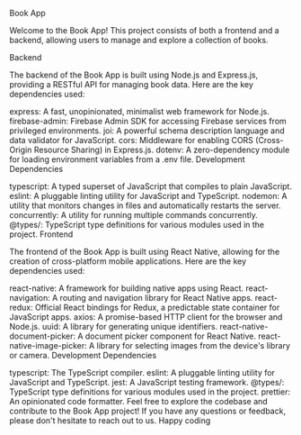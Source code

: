 Book App

Welcome to the Book App! This project consists of both a frontend and a backend, allowing users to manage and explore a collection of books.

Backend

The backend of the Book App is built using Node.js and Express.js, providing a RESTful API for managing book data. Here are the key dependencies used:

express: A fast, unopinionated, minimalist web framework for Node.js.
firebase-admin: Firebase Admin SDK for accessing Firebase services from privileged environments.
joi: A powerful schema description language and data validator for JavaScript.
cors: Middleware for enabling CORS (Cross-Origin Resource Sharing) in Express.js.
dotenv: A zero-dependency module for loading environment variables from a .env file.
Development Dependencies

typescript: A typed superset of JavaScript that compiles to plain JavaScript.
eslint: A pluggable linting utility for JavaScript and TypeScript.
nodemon: A utility that monitors changes in files and automatically restarts the server.
concurrently: A utility for running multiple commands concurrently.
@types/: TypeScript type definitions for various modules used in the project.
Frontend

The frontend of the Book App is built using React Native, allowing for the creation of cross-platform mobile applications. Here are the key dependencies used:

react-native: A framework for building native apps using React.
react-navigation: A routing and navigation library for React Native apps.
react-redux: Official React bindings for Redux, a predictable state container for JavaScript apps.
axios: A promise-based HTTP client for the browser and Node.js.
uuid: A library for generating unique identifiers.
react-native-document-picker: A document picker component for React Native.
react-native-image-picker: A library for selecting images from the device's library or camera.
Development Dependencies

typescript: The TypeScript compiler.
eslint: A pluggable linting utility for JavaScript and TypeScript.
jest: A JavaScript testing framework.
@types/: TypeScript type definitions for various modules used in the project.
prettier: An opinionated code formatter.
Feel free to explore the codebase and contribute to the Book App project! If you have any questions or feedback, please don't hesitate to reach out to us. Happy coding
